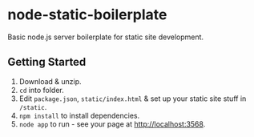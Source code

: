 # node-static-boilerplate
Basic node.js server boilerplate for static site development.

## Getting Started
1. Download & unzip.
2. `cd` into folder.
3. Edit `package.json`, `static/index.html` & set up your static site stuff in `/static`.
4. `npm install` to install dependencies.
5. `node app` to run - see your page at <http://localhost:3568>.
